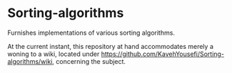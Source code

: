# Sorting-algorithms
Furnishes implementations of various sorting algorithms.

At the current instant, this repository at hand accommodates merely a woning to a wiki, located under https://github.com/KavehYousefi/Sorting-algorithms/wiki, concerning the subject.
